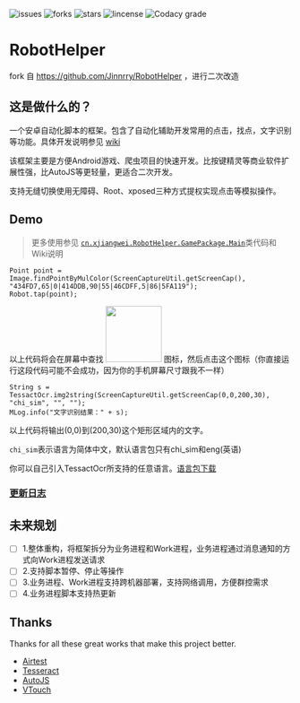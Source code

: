 ![issues](https://img.shields.io/github/issues/Jinnrry/RobotHelper)
![forks](https://img.shields.io/github/forks/Jinnrry/RobotHelper)
![stars](https://img.shields.io/github/stars/Jinnrry/RobotHelper)
![lincense](https://img.shields.io/github/license/Jinnrry/RobotHelper)
![Codacy grade](https://img.shields.io/codacy/grade/3dce672ecf2c4dbb909e005f8f22cfda)
# RobotHelper

fork 自 https://github.com/Jinnrry/RobotHelper ，进行二次改造
## 这是做什么的？

一个安卓自动化脚本的框架。包含了自动化辅助开发常用的点击，找点，文字识别等功能。具体开发说明参见
[wiki](https://github.com/Jinnrry/RobotHelper/wiki)


该框架主要是方便Android游戏、爬虫项目的快速开发。比按键精灵等商业软件扩展性强，比AutoJS等更轻量，更适合二次开发。

支持无缝切换使用无障碍、Root、xposed三种方式提权实现点击等模拟操作。



## Demo

> 更多使用参见  [`cn.xjiangwei.RobotHelper.GamePackage.Main`](https://github.com/Jinnrry/RobotHelper/blob/master/Android/app/src/main/java/cn/xjiangwei/RobotHelper/GamePackage/Main.java)类代码和Wiki说明

```
Point point = Image.findPointByMulColor(ScreenCaptureUtil.getScreenCap(), "434FD7,65|0|414DDB,90|55|46CDFF,5|86|5FA119");
Robot.tap(point);
```

以上代码将会在屏幕中查找  <img src="./docs/chrome.png" width="100px" />  图标，然后点击这个图标（你直接运行这段代码可能不会成功，因为你的手机屏幕尺寸跟我不一样）


```
String s = TessactOcr.img2string(ScreenCaptureUtil.getScreenCap(0,0,200,30), "chi_sim", "", "");
MLog.info("文字识别结果：" + s);
```
以上代码将输出(0,0)到(200,30)这个矩形区域内的文字。

`chi_sim`表示语言为简体中文，默认语言包只有chi_sim和eng(英语)

你可以自己引入TessactOcr所支持的任意语言。[语言包下载](https://github.com/tesseract-ocr/tessdata_best)


### [更新日志](./UPDATE.md)



## 未来规划

- [ ] 1.整体重构，将框架拆分为业务进程和Work进程，业务进程通过消息通知的方式向Work进程发送请求
- [ ] 2.支持脚本暂停、停止等操作
- [ ] 3.业务进程、Work进程支持跨机器部署，支持网络调用，方便群控需求
- [ ] 4.业务进程脚本支持热更新

## Thanks

Thanks for all these great works that make this project better.

- [Airtest](https://github.com/AirtestProject/Airtest)
- [Tesseract](https://github.com/tesseract-ocr/tesseract)
- [AutoJS](https://github.com/hyb1996/Auto.js)
- [VTouch](https://github.com/Azard/VTouch/tree/master/app/src/main/java/me/azard/vtouch/event)
